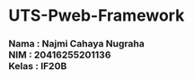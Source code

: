 # UTS-Pweb-Framework
<h3>Nama  : Najmi Cahaya Nugraha
<br>
NIM   : 20416255201136
<br>
Kelas : IF20B</h3>
